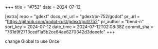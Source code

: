+++
title = "#752"
date = 2024-07-12

[extra]
repo = "gdext"
docs_rel_url = "gdext/pr-752/godot"
pr_url = "https://github.com/godot-rust/gdext/pull/752"
pr_author = "bend-n"
sort_key = 2024-07-12
date_time = 2024-07-12T02:08:38Z
commit_sha = "761d9f2713cedf1a5b2ce64ae6270342d3deeefc"
+++

change Global to use Once

